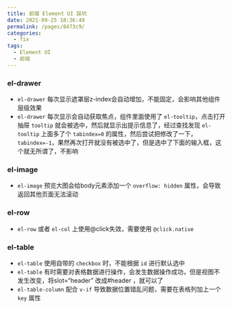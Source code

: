 ```yaml
---
title: 前端 Element UI 踩坑
date: 2021-09-25 18:36:49
permalink: /pages/8473c9/
categories:
  - fix
tags:
  - Element UI
  - 前端
---
```


### el-drawer
- `el-drawer` 每次显示遮罩层z-index会自动增加，不能固定，会影响其他组件层级效果
- `el-drawer` 每次显示会自动获取焦点，组件里面使用了 `el-tooltip`，点击打开抽屉 `tooltip` 就会被选中，然后就显示出提示信息了，经过查找发现 `el-tooltip` 上面多了个 `tabindex=0` 的属性，然后尝试把修改了一下，`tabindex=-1`，果然再次打开就没有被选中了，但是选中了下面的输入框，这个就无所谓了，不影响

### el-image
- `el-image` 预览大图会给body元素添加一个 `overflow: hidden` 属性，会导致返回其他页面无法滚动

### el-row
- `el-row` 或者 `el-col` 上使用@click失效，需要使用 `@click.native`

### el-table
- `el-table` 使用自带的 `checkbox` 时，不能根据 `id` 进行默认选中
- `el-table` 有时需要对表格数据进行操作，会发生数据操作成功，但是视图不发生改变，将slot=“header” 改成#header ，就可以了
- `el-table-column` 配合 `v-if` 导致数据位置错乱问题，需要在表格列加上一个 `key` 属性
